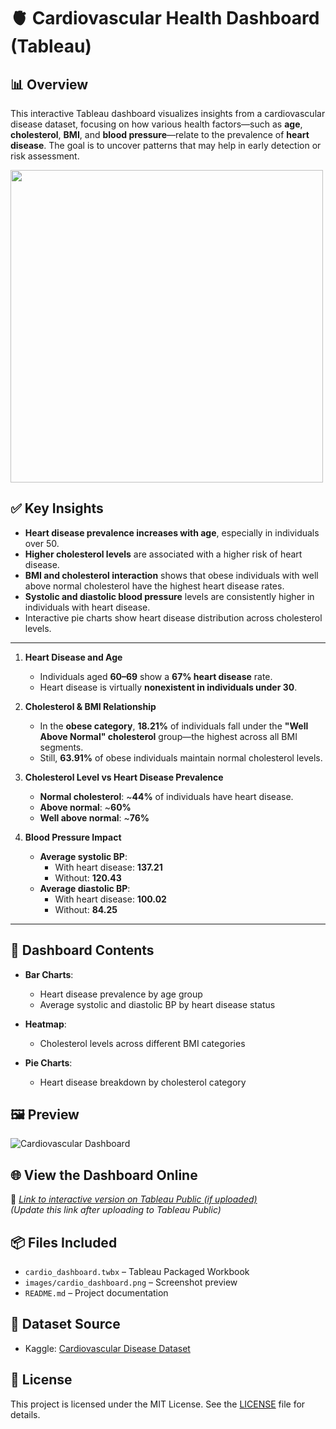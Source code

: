 # 🫀 Cardiovascular Health Dashboard (Tableau)

## 📊 Overview
This interactive Tableau dashboard visualizes insights from a cardiovascular disease dataset, focusing on how various health factors—such as **age**, **cholesterol**, **BMI**, and **blood pressure**—relate to the prevalence of **heart disease**. The goal is to uncover patterns that may help in early detection or risk assessment.

<img src="https://github.com/user-attachments/assets/48cc0017-2263-4bc9-9b88-61d3c14842ae" width="500">

## ✅ Key Insights
- **Heart disease prevalence increases with age**, especially in individuals over 50.
- **Higher cholesterol levels** are associated with a higher risk of heart disease.
- **BMI and cholesterol interaction** shows that obese individuals with well above normal cholesterol have the highest heart disease rates.
- **Systolic and diastolic blood pressure** levels are consistently higher in individuals with heart disease.
- Interactive pie charts show heart disease distribution across cholesterol levels.
---

1. **Heart Disease and Age**  
   - Individuals aged **60–69** show a **67% heart disease** rate.  
   - Heart disease is virtually **nonexistent in individuals under 30**.

2. **Cholesterol & BMI Relationship**  
   - In the **obese category**, **18.21%** of individuals fall under the **"Well Above Normal" cholesterol** group—the highest across all BMI segments.  
   - Still, **63.91%** of obese individuals maintain normal cholesterol levels.

3. **Cholesterol Level vs Heart Disease Prevalence**  
   - **Normal cholesterol**: ~**44%** of individuals have heart disease.  
   - **Above normal**: ~**60%**  
   - **Well above normal**: ~**76%**

4. **Blood Pressure Impact**  
   - **Average systolic BP**:
     - With heart disease: **137.21**
     - Without: **120.43**
   - **Average diastolic BP**:
     - With heart disease: **100.02**
     - Without: **84.25**

---
## 📁 Dashboard Contents
- **Bar Charts**:  
  - Heart disease prevalence by age group  
  - Average systolic and diastolic BP by heart disease status  

- **Heatmap**:  
  - Cholesterol levels across different BMI categories  

- **Pie Charts**:  
  - Heart disease breakdown by cholesterol category

## 🖼️ Preview

![Cardiovascular Dashboard](./images/cardio_dashboard.png)

## 🌐 View the Dashboard Online
🔗 *[Link to interactive version on Tableau Public (if uploaded)](https://public.tableau.com/app/profile/your_username/viz/cardio-dashboard)*  
*(Update this link after uploading to Tableau Public)*

## 📦 Files Included
- `cardio_dashboard.twbx` – Tableau Packaged Workbook
- `images/cardio_dashboard.png` – Screenshot preview
- `README.md` – Project documentation

## 📝 Dataset Source
- Kaggle: [Cardiovascular Disease Dataset](https://www.kaggle.com/datasets/sulianova/cardiovascular-disease-dataset)

## 📄 License
This project is licensed under the MIT License. See the [LICENSE](./LICENSE) file for details.

